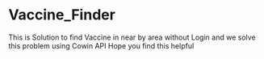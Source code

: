 # Vaccine_Finder
This is Solution to find Vaccine in near by area without Login and we solve this problem using Cowin API Hope you find this helpful 

